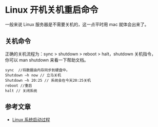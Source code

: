 # Linux 开机关机重启命令

一般来说 Linux 服务器是不需要关机的，这一点平时用 mac 就体会出来了。

## 关机命令

正确的关机流程为：sync > shutdown > reboot > halt，shutdown 关机指令，你可以 man shutdown 来看一下帮助文档。

```
sync  //将数据由内存同步到硬盘中。
Shutdown –h now // 立马关机
Shutdown –h 20:25 // 系统会在今天20:25关机
reboot //重启
halt // 关闭系统
```

## 参考文章

* [Linux 系统启动过程](http://www.runoob.com/linux/linux-system-boot.html)